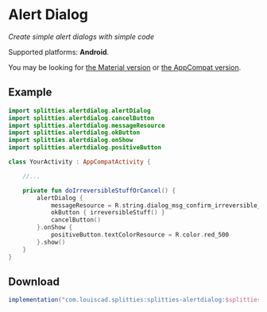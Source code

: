 # Alert Dialog

*Create simple alert dialogs with simple code*

Supported platforms: **Android**.

You may be looking for [the Material version](../alertdialog-material) or
[the AppCompat version](../alertdialog-appcompat/README.md).

## Example

```kotlin
import splitties.alertdialog.alertDialog
import splitties.alertdialog.cancelButton
import splitties.alertdialog.messageResource
import splitties.alertdialog.okButton
import splitties.alertdialog.onShow
import splitties.alertdialog.positiveButton

class YourActivity : AppCompatActivity {

    //...

    private fun doIrreversibleStuffOrCancel() {
        alertDialog {
            messageResource = R.string.dialog_msg_confirm_irreversible_stuff
            okButton { irreversibleStuff() }
            cancelButton()
        }.onShow {
            positiveButton.textColorResource = R.color.red_500
        }.show()
    }
}
```

## Download

```groovy
implementation("com.louiscad.splitties:splitties-alertdialog:$splitties_version")
```
